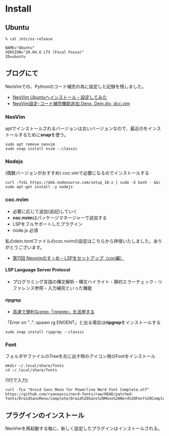 # Install

## Ubuntu

    % cat /etc/os-release

    NAME="Ubuntu"
    VERSION="20.04.6 LTS (Focal Fossa)"
    ID=ubuntu

## ブログにて

NeoVimでの、Pythonのコード補完の為に設定した記録を残しました。

- [NeoVim Ubuntuへインストール・設定してみた](https://blog.tstylestudio.com/2023/02/18/neovim-ubuntu%e3%81%b8%e3%82%a4%e3%83%b3%e3%82%b9%e3%83%88%e3%83%bc%e3%83%ab%e3%83%bb%e8%a8%ad%e5%ae%9a%e3%81%97%e3%81%a6%e3%81%bf%e3%81%9f/)
- [NeoVim設定-コード補完機能追加 Deno, Dein.div, dcc.vim](https://blog.tstylestudio.com/2023/04/13/neovim%e8%a8%ad%e5%ae%9a-%e3%82%b3%e3%83%bc%e3%83%89%e8%a3%9c%e5%ae%8c/)


### NeoVim

aptでインストールされるバージョンは古いバージョンなので、最近のをインストールするために**snap**を使う。

    sudo apt remove neovim
    sudo snap install nvim --classic

### Nodejs

(偶数バージョンがおすすめ)
coc.vimで必要になるのでインストールする

    curl -fsSL https://deb.nodesource.com/setup_18.x | sudo -E bash - &&\
    sudo apt-get install -y nodejs

### coc.nvim

- 必要に応じて追加(追記)していく
- **coc.nvim**はパッケージマネージャーで追加する
- LSPをフルサポートしたプラグイン
- node.js 必須

私のdein.tomlファイルのcoc.nvimの設定はこちらから拝借いたしました。ありがとうございます。

- [第11回 Neovimのすゝめ – LSPをセットアップ（coc編）](https://wonwon-eater.com/nvim-susume-lsp-coc/)

#### LSP Language Server Protocol

- プログラミング言語の構文解析・構文ハイライト・静的エラーチェック・リファレンス参照・入力補完といった機能


#### ripgrep

- [高速で便利なgrep「ripgrep」を活用する](https://gihyo.jp/admin/serial/01/ubuntu-recipe/0579)

「Error on "..": spawn rg ENOENT」と出る場合は**ripgrep**をインストールする

    sudo snap install ripgrep --classic


### Font

フォルダやファイルのTreeを左に出す時のアイコン用のFontをインストール

    mkdir ~/.local/share/fonts
    cd ~/.local/share/fonts

(1行で入力)

    curl -fLo "Droid Sans Mono for Powerline Nerd Font Complete.otf" https://github.com/ryanoasis/nerd-fonts/raw/HEAD/patched-fonts/DroidSansMono/complete/Droid%20Sans%20Mono%20Nerd%20Font%20Complete.otf

## プラグインのインストール

NeoVimを再起動する毎に、新しく設定したプラグインはインストールされる。
